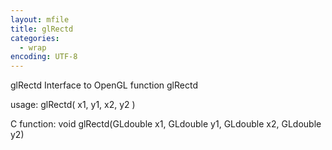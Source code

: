 ```yaml
---
layout: mfile
title: glRectd
categories:
  - wrap
encoding: UTF-8
---
```


glRectd  Interface to OpenGL function glRectd

usage:  glRectd( x1, y1, x2, y2 )

C function:  void glRectd(GLdouble x1, GLdouble y1, GLdouble x2, GLdouble y2)